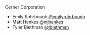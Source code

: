 Cerner Corporation

- Emily Rohrbough [@emilyrohrbough]
- Matt Henkes [@mjhenkes]
- Tyler Biethman [@tbiethman]

[@emilyrohrbough]: https://github.com/emilyrohrbough
[@mjhenkes]: https://github.com/mjhenkes
[@tbiethman]: https://github.com/tbiethman
